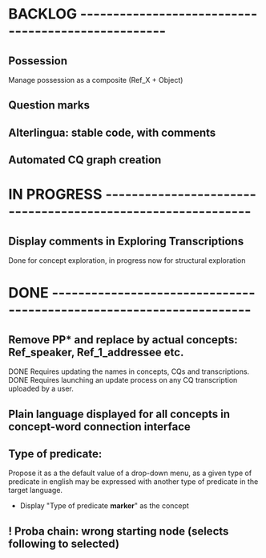 # BACKLOG ---------------------------------------------------

## Possession
Manage possession as a composite (Ref_X + Object)

## Question marks

## Alterlingua: stable code, with comments

## Automated CQ graph creation

# IN PROGRESS ------------------------------------------------------------

## Display comments in Exploring Transcriptions
Done for concept exploration, in progress now for structural exploration

# DONE --------------------------------------------------------------------

## Remove PP* and replace by actual concepts: Ref_speaker, Ref_1_addressee etc. 
DONE Requires updating the names in concepts, CQs and transcriptions.
DONE Requires launching an update process on any CQ transcription uploaded by a user.

## Plain language displayed for all concepts in concept-word connection interface

## Type of predicate: 
Propose it as a the default value of a drop-down menu, as a given type of predicate in english
may be expressed with another type of predicate in the target language.
+ Display "Type of predicate **marker**" as the concept

## ! Proba chain: wrong starting node (selects following to selected)